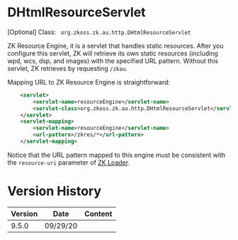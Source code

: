 # DHtmlResourceServlet

[Optional] Class: ` org.zkoss.zk.au.http.DHtmlResourceServlet`

ZK Resource Engine, it is a servlet that handles static resources. After
you configure this servlet, ZK will retrieve its own static resources
(including wpd, wcs, dsp, and images) with the specified URL pattern.
Without this servlet, ZK retrieves by requesting `/zkau`.

Mapping URL to ZK Resource Engine is straightforward:

```xml
    <servlet>
        <servlet-name>resourceEngine</servlet-name>
        <servlet-class>org.zkoss.zk.au.http.DHtmlResourceServlet</servlet-class>
    </servlet>
    <servlet-mapping>
        <servlet-name>resourceEngine</servlet-name>
        <url-pattern>/zkres/*</url-pattern>
    </servlet-mapping>
```

Notice that the URL pattern mapped to this engine must be consistent
with the `resource-uri` parameter of [ZK Loader]({{site.baseUrl}}/zk_config_ref/web.xml/ZK_Loader).

# Version History

| Version | Date     | Content |
|---------|----------|---------|
| 9.5.0   | 09/29/20 |         |
